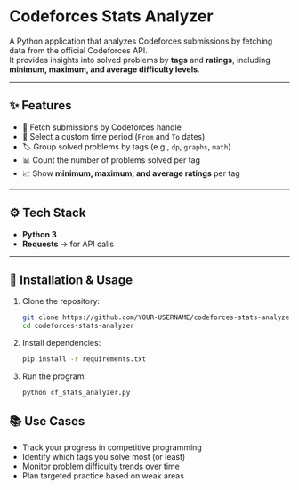 # Codeforces Stats Analyzer  

A Python application that analyzes Codeforces submissions by fetching data from the official Codeforces API.  
It provides insights into solved problems by **tags** and **ratings**, including **minimum, maximum, and average difficulty levels**.  

---

## ✨ Features  
- 🔑 Fetch submissions by Codeforces handle  
- 📅 Select a custom time period (`From` and `To` dates)  
- 🏷️ Group solved problems by tags (e.g., `dp`, `graphs`, `math`)  
- 📊 Count the number of problems solved per tag  
- 📈 Show **minimum, maximum, and average ratings** per tag  

---

## ⚙️ Tech Stack  
- **Python 3**  
- **Requests** → for API calls  

---

## 🚀 Installation & Usage  

1. Clone the repository:  
   ```bash
   git clone https://github.com/YOUR-USERNAME/codeforces-stats-analyzer.git
   cd codeforces-stats-analyzer
2. Install dependencies:
   ```bash
   pip install -r requirements.txt

3. Run the program:
   ```bash
   python cf_stats_analyzer.py

## 📚 Use Cases
- Track your progress in competitive programming 
- Identify which tags you solve most (or least) 
- Monitor problem difficulty trends over time 
- Plan targeted practice based on weak areas
  
